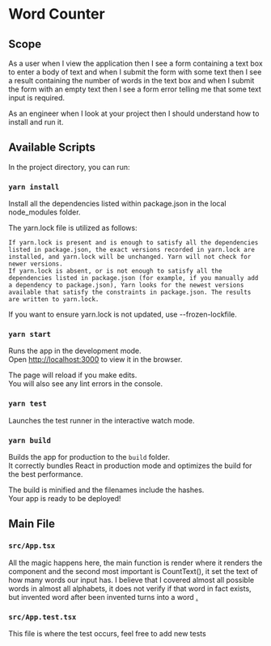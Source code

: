 # Word Counter

## Scope
As a user when I view the application then I see a form containing a text box to enter a body of text and when I submit the form with some text then I see a result containing the number of words in the text box
and when I submit the form with an empty text then I see a form error telling me that some text input is required.

As an engineer when I look at your project then I should understand how to install and run it.
## Available Scripts

In the project directory, you can run:


### `yarn install`

Install all the dependencies listed within package.json in the local node_modules folder.

The yarn.lock file is utilized as follows:

    If yarn.lock is present and is enough to satisfy all the dependencies listed in package.json, the exact versions recorded in yarn.lock are installed, and yarn.lock will be unchanged. Yarn will not check for newer versions.
    If yarn.lock is absent, or is not enough to satisfy all the dependencies listed in package.json (for example, if you manually add a dependency to package.json), Yarn looks for the newest versions available that satisfy the constraints in package.json. The results are written to yarn.lock.

If you want to ensure yarn.lock is not updated, use --frozen-lockfile.


### `yarn start`

Runs the app in the development mode.\
Open [http://localhost:3000](http://localhost:3000) to view it in the browser.

The page will reload if you make edits.\
You will also see any lint errors in the console.

### `yarn test`

Launches the test runner in the interactive watch mode.

### `yarn build`

Builds the app for production to the `build` folder.\
It correctly bundles React in production mode and optimizes the build for the best performance.

The build is minified and the filenames include the hashes.\
Your app is ready to be deployed!

## Main File

### `src/App.tsx`

All the magic happens here, the main function is render where it renders the component
and the second most important is CountText(), it set the text of how many words our input has.
I believe that I covered almost all possible words in almost all alphabets, it does not verify if that word in fact exists, but invented word after been invented turns into a word [.](https://en.wikipedia.org/wiki/Parmenides)

### `src/App.test.tsx`
This file is where the test occurs, feel free to add new tests  